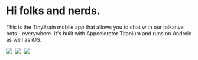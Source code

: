 Hi folks and nerds.
===================
This is the TinyBrain mobile app that allows you to chat with our talkative
bots - everywhere. It's built with Appcelerator Titanium and runs on Android
as well as iOS.

![ ](https://raw.github.com/AppWerft/TinyBrain/master/screens/Screenshot_2013-12-20-15-08-17.png)
![ ](https://raw.github.com/AppWerft/TinyBrain/master/screens/Screenshot_2013-12-20-20-40-50.png)
![ ](https://raw.github.com/AppWerft/TinyBrain/master/screens/Screenshot_2013-12-20-21-32-49.png)


